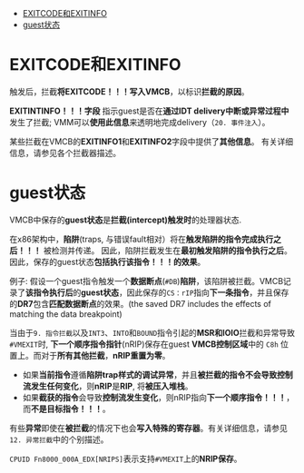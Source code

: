 
<!-- @import "[TOC]" {cmd="toc" depthFrom=1 depthTo=6 orderedList=false} -->

<!-- code_chunk_output -->

- [EXITCODE和EXITINFO](#exitcode和exitinfo)
- [guest状态](#guest状态)

<!-- /code_chunk_output -->

# EXITCODE和EXITINFO

触发后，拦截**将EXITCODE！！！写入VMCB**，以标识**拦截的原因**。 

**EXITINTINFO！！！字段** 指示guest是否在**通过IDT delivery中断或异常过程中**发生了拦截; VMM可以**使用此信息**来透明地完成delivery（`20. 事件注入`）。 

某些拦截在VMCB的**EXITINFO1**和**EXITINFO2**字段中提供了**其他信息**。 有关详细信息，请参见各个拦截器描述。

# guest状态

VMCB中保存的**guest状态**是**拦截(intercept)触发时**的处理器状态. 

在x86架构中，**陷阱**(traps, 与错误fault相对）将在**触发陷阱的指令完成执行之后！！！** 被检测并传递。 因此，陷阱拦截发生在**最初触发陷阱的指令执行之后**。 因此，保存的guest状态**包括执行该指令！！！的效果**。

例子: 假设一个guest指令触发一个**数据断点**(`#DB`)**陷阱**，该陷阱被拦截。VMCB记录了**该指令执行后**的**guest状态**，因此保存的`CS：rIP`指向**下一条指令**，并且保存的**DR7**包含**匹配数据断点**的效果。(the saved DR7 includes the effects of matching the data breakpoint)

当由于`9. 指令拦截`以及`INT3`、`INTO`和`BOUND`指令引起的**MSR和IOIO**拦截和异常导致`#VMEXIT`时, **下一个顺序指令指针**(nRIP)保存在guest **VMCB控制区域**中的 `C8h` 位置上。而对于**所有其他拦截**，**nRIP重置为零**。

* 如果**当前指令**遵循**陷阱trap样式的调试异常**，并且**被拦截的指令不会导致控制流发生任何变化**，则**nRIP**是**RIP**, 将**被压入堆栈**。
* 如果**截获的指令**会导致**控制流发生变化**，则nRIP指向**下一个顺序指令！！！**，而**不是目标指令！！！**。

有些**异常**即使在**被拦截**的情况下也会**写入特殊的寄存器**。有关详细信息，请参见`12. 异常拦截`中的个别描述。

`CPUID Fn8000_000A_EDX[NRIPS]`表示支持`#VMEXIT`上的**NRIP保存**。